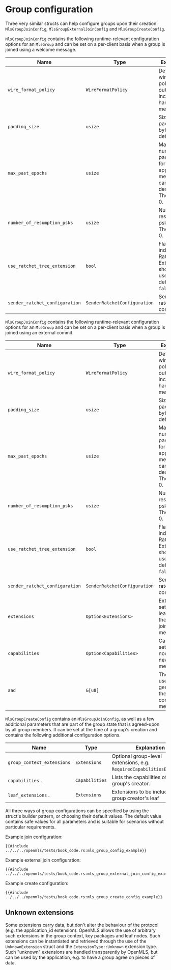 # Group configuration

Three very similar structs can help configure groups upon their creation: `MlsGroupJoinConfig`, `MlsGroupExternalJoinConfig` and `MlsGroupCreateConfig`.

`MlsGroupJoinConfig` contains the following runtime-relevant configuration options for an `MlsGroup` and can be set on a per-client basis when a group is joined using a welcome message.

| Name                           | Type                            | Explanation                                                                                      |
| ------------------------------ | ------------------------------- | ------------------------------------------------------------------------------------------------ |
| `wire_format_policy`           | `WireFormatPolicy`              | Defines the wire format policy for outgoing and incoming handshake messages.                     |
| `padding_size`                 | `usize`                         | Size of padding in bytes. The default is 0.                                                      |
| `max_past_epochs`              | `usize`                         | Maximum number of past epochs for which application messages can be decrypted. The default is 0. |
| `number_of_resumption_psks`    | `usize`                         | Number of resumption psks to keep. The default is 0.                                             |
| `use_ratchet_tree_extension`   | `bool`                          | Flag indicating the Ratchet Tree Extension should be used. The default is `false`.               |
| `sender_ratchet_configuration` | `SenderRatchetConfiguration`    | Sender ratchet configuration.                                                                    |

`MlsGroupJoinConfig` contains the following runtime-relevant configuration options for an `MlsGroup` and can be set on a per-client basis when a group is joined using an external commit.

| Name                           | Type                            | Explanation                                                                                      |
| ------------------------------ | ------------------------------- | ------------------------------------------------------------------------------------------------ |
| `wire_format_policy`           | `WireFormatPolicy`              | Defines the wire format policy for outgoing and incoming handshake messages.                     |
| `padding_size`                 | `usize`                         | Size of padding in bytes. The default is 0.                                                      |
| `max_past_epochs`              | `usize`                         | Maximum number of past epochs for which application messages can be decrypted. The default is 0. |
| `number_of_resumption_psks`    | `usize`                         | Number of resumption psks to keep. The default is 0.                                             |
| `use_ratchet_tree_extension`   | `bool`                          | Flag indicating the Ratchet Tree Extension should be used. The default is `false`.               |
| `sender_ratchet_configuration` | `SenderRatchetConfiguration`    | Sender ratchet configuration.                                                                    |
| `extensions`                   | `Option<Extensions>`            | Extensions set on the leaf node of the newly joined member.                                      |
| `capabilities`                 | `Option<Capabilities>`          | Capabiltiies set in the leaf node of the newly joined member.                                    |
| `aad`                          | `&[u8]`                         | The AAD used in the generation of the external commit message.                                   |

`MlsGroupCreateConfig` contains an `MlsGroupJoinConfig`, as well as a few additional parameters that are part of the group state that is agreed-upon by all group members. It can be set at the time of a group's creation and contains the following additional configuration options.

| Name                           | Type                            | Explanation                                                                                      |
| ------------------------------ | ------------------------------- | ------------------------------------------------------------------------------------------------ |
| `group_context_extensions`     | `Extensions`                    | Optional group-level extensions, e.g. `RequiredCapabilitiesExtension`.                           |
| `capabilities` .               | `Capabilities`                  | Lists the capabilities of the group's creator.                                                   |
| `leaf_extensions` .            | `Extensions`                    | Extensions to be included in the group creator's leaf                                            |

All three ways of group configurations can be specified by using the struct's builder pattern, or choosing their default values. The default value contains safe values for all parameters and is suitable for scenarios without particular requirements.

Example join configuration:

```rust,no_run,noplayground
{{#include ../../../openmls/tests/book_code.rs:mls_group_config_example}}
```

Example external join configuration:

```rust,no_run,noplayground
{{#include ../../../openmls/tests/book_code.rs:mls_group_external_join_config_example}}
```

Example create configuration:

```rust,no_run,noplayground
{{#include ../../../openmls/tests/book_code.rs:mls_group_create_config_example}}
```

## Unknown extensions

Some extensions carry data, but don't alter the behaviour of the protocol (e.g.  the application_id extension). OpenMLS allows the use of arbitrary such extensions in the group context, key packages and leaf nodes. Such extensions can be instantiated and retrieved through the use of the `UnknownExtension` struct and the `ExtensionType::Unknown` extension type. Such "unknown" extensions are handled transparently by OpenMLS, but can be used by the application, e.g. to have a group agree on pieces of data.
